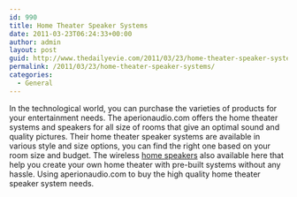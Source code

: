 ```yaml
---
id: 990
title: Home Theater Speaker Systems
date: 2011-03-23T06:24:33+00:00
author: admin
layout: post
guid: http://www.thedailyevie.com/2011/03/23/home-theater-speaker-systems/
permalink: /2011/03/23/home-theater-speaker-systems/
categories:
  - General
---
```

In the technological world, you can purchase the varieties of products for your entertainment needs. The aperionaudio.com offers the home theater systems and speakers for all size of rooms that give an optimal sound and quality pictures. Their home theater speaker systems are available in various style and size options, you can find the right one based on your room size and budget. The wireless [home speakers](http://www.aperionaudio.com/home.aspx) also available here that help you create your own home theater with pre-built systems without any hassle. Using aperionaudio.com to buy the high quality home theater speaker system needs.